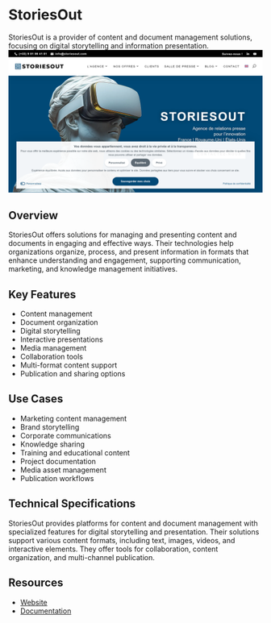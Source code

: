 
# StoriesOut

StoriesOut is a provider of content and document management solutions, focusing on digital storytelling and information presentation.
![StoriesOut](./assets/storiesout.png)

## Overview

StoriesOut offers solutions for managing and presenting content and documents in engaging and effective ways. Their technologies help organizations organize, process, and present information in formats that enhance understanding and engagement, supporting communication, marketing, and knowledge management initiatives.

## Key Features

- Content management
- Document organization
- Digital storytelling
- Interactive presentations
- Media management
- Collaboration tools
- Multi-format content support
- Publication and sharing options

## Use Cases

- Marketing content management
- Brand storytelling
- Corporate communications
- Knowledge sharing
- Training and educational content
- Project documentation
- Media asset management
- Publication workflows

## Technical Specifications

StoriesOut provides platforms for content and document management with specialized features for digital storytelling and presentation. Their solutions support various content formats, including text, images, videos, and interactive elements. They offer tools for collaboration, content organization, and multi-channel publication.

## Resources

- [Website](https://www.storiesout.com)
- [Documentation](https://www.storiesout.com/resources)
